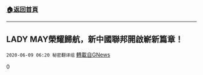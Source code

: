 ###  [:house:返回首頁](https://github.com/ourhimalayas/txt)
---

## LADY MAY榮耀歸航，新中國聯邦開啟嶄新篇章！
`2020-06-09 06:20 秘密翻译组` [轉載自GNews](https://gnews.org/zh-hant/227849/)

0
